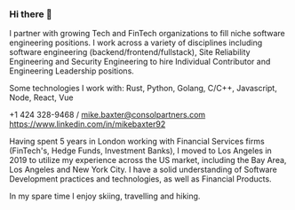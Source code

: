 ### Hi there 👋

I partner with growing Tech and FinTech organizations to fill niche software engineering positions. I work across a variety of disciplines including software engineering (backend/frontend/fullstack), Site Reliability Engineering and Security Engineering to hire Individual Contributor and Engineering Leadership positions.

Some technologies I work with: Rust, Python, Golang, C/C++, Javascript, Node, React, Vue

+1 424 328-9468 / mike.baxter@consolpartners.com
https://www.linkedin.com/in/mikebaxter92

Having spent 5 years in London working with Financial Services firms (FinTech's, Hedge Funds, Investment Banks), I moved to Los Angeles in 2019 to utilize my experience across the US market, including the Bay Area, Los Angeles and New York City. I have a solid understanding of Software Development practices and technologies, as well as Financial Products.

In my spare time I enjoy skiing, travelling and hiking.

<!--
**mikey7b/mikey7b** is a ✨ _special_ ✨ repository because its `README.md` (this file) appears on your GitHub profile.

Here are some ideas to get you started:

- 🔭 I’m currently working on ...
- 🌱 I’m currently learning ...
- 👯 I’m looking to collaborate on ...
- 🤔 I’m looking for help with ...
- 💬 Ask me about ...
- 📫 How to reach me: ...
- 😄 Pronouns: ...
- ⚡ Fun fact: ...
-->

